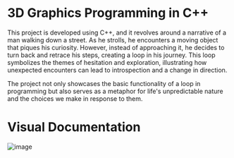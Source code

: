 # 3D Graphics Programming in C++
 

This project is developed using C++, and it revolves around a narrative of a man walking down a street. As he strolls, he encounters a moving object that piques his curiosity. However, instead of approaching it, he decides to turn back and retrace his steps, creating a loop in his journey. This loop symbolizes the themes of hesitation and exploration, illustrating how unexpected encounters can lead to introspection and a change in direction.

The project not only showcases the basic functionality of a loop in programming but also serves as a metaphor for life's unpredictable nature and the choices we make in response to them.

# Visual Documentation 

![image](https://github.com/user-attachments/assets/899601f3-9a14-4299-a962-0f70d92dda2a)

